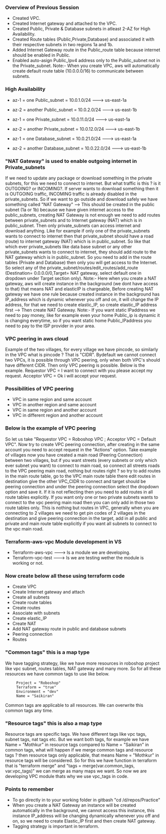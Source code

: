 ### Overview of Previous Session
- Created VPC.
- Created Internet gateway and attached to the VPC.
- Created Public, Private & Database subnets in atleast 2-AZ for High Availability.
- Created Route tables (Public,Private,Database) and associated it with their respective subnets in two 
  regions 1a and 1b.
- Added Internet Gateway route in the Public_route table because internet should be enabled in Public.
- Enabled auto-asign Public_Ipv4 address only to the Public_subnet not in the Private_subnet. Note:- When you
  create VPC, aws will automatically create default route table (10.0.0.0/16) to communicate between subnets.

### High Availability
- az-1 = one Public_subnet     = 10.0.1.0/24 ---> us-east-1a
- az-2 = another Public_subnet = 10.0.2.0/24 ---> us-east-1b

- az-1 = one Private_subnet     = 10.0.11.0/24 ---> us-east-1a
- az-2 = another Private_subnet = 10.0.12.0/24 ---> us-east-1b

- az-1 = one Database_subnet     = 10.0.21.0/24 ---> us-east-1a
- az-2 = another Database_subnet = 10.0.22.0/24 ---> us-east-1b

### "NAT Gateway" is used to enable outgoing internet in Private_subnets
If we need to update any package or download something in the private subnets, for this we need to connect to internet. But what traffic is this ? is it OUTGOING? or INCOMING?. If server wants to download something then it is OUTGOING traffic, INCOMING traffic is already disabled in the private_subnets. So if we want to go outside and download safely we have something called "NAT Gateway" --> This should be created in the public subnet (1a or 1b) because we have given internet access to the public_subnets, creating NAT Gateway is not enough we need to add routes between private_subnets and to Internet gateway (NAT) which is in public_subnet. Then only private_subnets can access internet and download anything. Like for example if only one of the private_subnets wants to connect to internet then that private_subnet should have a road (route) to internet gateway (NAT) which is in public_subnet. So like that which ever private_subnets like data base subnet or any other private_subnets wants to connect to internet, they should add route to the NAT gateway which is in public_subnet. So you need to add in the route tables (Private and Database) then only you will get access to the Internet. So select any of the private_subnet/routes/edit_routes/add_route (Destination= 0.0.0.0/0,Target= NAT gateway, select default one in dropdown under Target section only). Note:- Here when you create a NAT gateway, aws will create instance in the background (we dont have access to that) that means NAT and elasticIP is chargeable, Before creating NAT gateway we have one rule because created instance in the background has IP_address which is dynamic whenever you off and on, it will change the IP address, for that we need to create elastic_IP, so create elastic_IP address first --> Then create NAT Gateway. Note:- If you want static IPaddress we need to pay money, like for example even your home Public_ip is dynamic it is changing everytime, so if you want static home Public_IPaddress you need to pay to the ISP provider in your area.

### VPC peering in aws cloud
Example of the two villages, for every village we have pincode, so similarly in the VPC what is pincode ? 
That is "CIDR". Bydefault we cannot connect two VPCs, it is possible through VPC peering, only when both 
VPC's should have different CIDR. Then only VPC peering is possible. Below is the example.
Requestor VPC = I want to connect with you please accept my request.
Acceptor VPC  = Ok i will accept your request.

### Possibilities of VPC peering
- VPC in same region and same account
- VPC in another region and same account
- VPC in same region and another account
- VPC in different region and another account

### Below is the example of VPC peering
So let us take "Requestor VPC = Roboshop VPC ; Acceptor VPC = Default VPC". Now try to create VPC peering connection, after creating in the same account you need to accept request in the "Actions" option. Take example of villages now you have created a main road (Peering Connection) between two villages, but if you want streets (every subnets or only which ever subnet you want) to connect to main road, so connect all streets roads to the VPC peering main road, nothing but routes right ? so try to add routes in the main route table, go to the VPC main route table there edit routes in destination give the other VPC_CIDR to connect and target should be peering connection and under the peering connection select the dropdown option and save it. If it is not reflecting then you need to add routes in all route tables explicitly. If you want only one or two private subnets wants to connect to the vpc peering main road then you can only add in those two route tables only. This is nothing but routes in VPC, generally when you are connecting to 2 villages we need to get pin codes of 2 villages in the destination and give peering connection in the target, add in all public and private and main route table explicitly if you want all subnets to connect to the vpc main road.

### Terraform-aws-vpc Module development in VS
- Terraform-aws-vpc ---> Is a module we are developing.
- Terraform-vpc-test ---> Is we are testing wether the module is working or not.

### Now create below all these using terraform code
- Create VPC
- Create Internet gateway and attach
- Create all subnets
- Create route tables
- Create routes
- Associate with subnets
- Create elastic_IP
- Create NAT
- Add NAT gateway route in public and database subnets
- Peering connection
- Routes

### "Common tags" this is a map type
We have tagging strategy, like we have more resources in roboshop project like vpc subnet, routes tables, NAT gateway and many more. So for all these resources we have common tags to use like below.

         Project = "Roboshop"
         Terraform = "true"
         Environment = "dev" 
         Name = "Saikiran"
         
Common tags are applicable to all resources. We can overwrite this common tags any time.

### "Resource tags" this is also a map type
Resource tags are specific tags. We have different tags like vpc tags, subnet tags, nat tags etc. But we want both tags, for example we have Name = "Mothkur" in resource tags compared to Name = "Saikiran" in common tags, what will happen if we merge common tags and resource tags ? then resource tags only applicable, that means Name = "Mothkur" in resource tags will be considered. So for this we have function in terraform that is "terraform merge" and "tags = merge(var.common_tags, var.vpc_tags)" we can merge as many maps we want. So now we are developing VPC module thats why we use vpc_tags in code.

### Points to remember
- To go directly in to your working folder in gitbash "cd /d/repos/Practice"
- When you create a NAT Gateway an instance will be created automatically in the background, we cannot access
  this instance, this instance IP_address will be changing dynamically whenever you off and on, so we need to
  create Elastic_IP first and then create NAT gateway.
- Tagging strategy is important in terraform.
